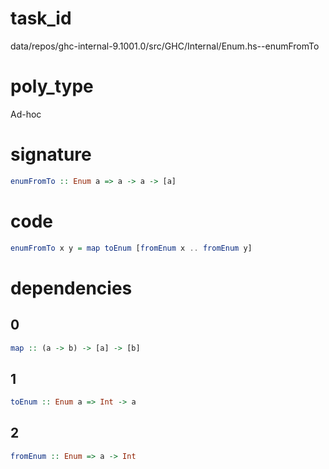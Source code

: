
# task_id
data/repos/ghc-internal-9.1001.0/src/GHC/Internal/Enum.hs--enumFromTo

# poly_type
Ad-hoc

# signature
```haskell
enumFromTo :: Enum a => a -> a -> [a]
```   

# code
```haskell
enumFromTo x y = map toEnum [fromEnum x .. fromEnum y]
```
# dependencies
## 0
```haskell
map :: (a -> b) -> [a] -> [b]
```
## 1
```haskell
toEnum :: Enum a => Int -> a
```
## 2
```haskell
fromEnum :: Enum => a -> Int
```